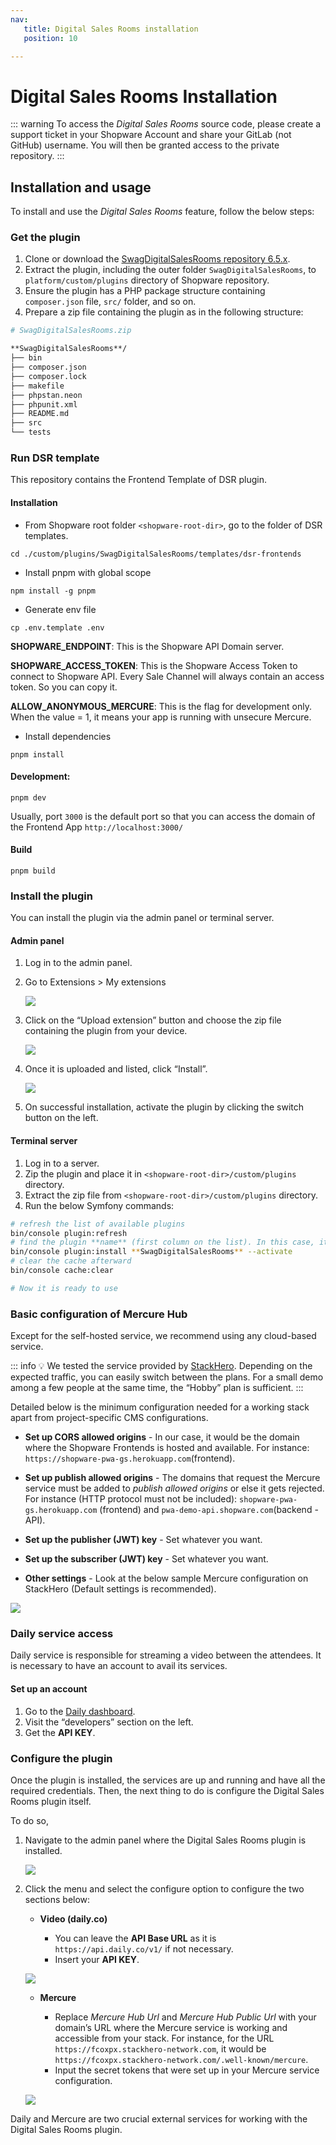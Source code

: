 ```yaml
---
nav:
   title: Digital Sales Rooms installation
   position: 10

---
```


# Digital Sales Rooms Installation

::: warning
To access the *Digital Sales Rooms* source code, please create a support ticket in your Shopware Account and share your GitLab (not GitHub) username. You will then be granted access to the private repository.
:::

## Installation and usage

To install and use the *Digital Sales Rooms* feature, follow the below steps:

### Get the plugin

1. Clone or download the [SwagDigitalSalesRooms repository 6.5.x](https://gitlab.com/shopware/shopware/shopware-6/services/swagdigitalsalesrooms/-/tree/6.5.x).
2. Extract the plugin, including the outer folder `SwagDigitalSalesRooms`, to `platform/custom/plugins` directory of Shopware repository.
3. Ensure the plugin has a PHP package structure containing `composer.json` file, `src/` folder, and so on.
4. Prepare a zip file containing the plugin as in the following structure:

```bash
# SwagDigitalSalesRooms.zip

**SwagDigitalSalesRooms**/
├── bin
├── composer.json
├── composer.lock
├── makefile
├── phpstan.neon
├── phpunit.xml
├── README.md
├── src
└── tests
```

### Run DSR template
This repository contains the Frontend Template of DSR plugin.

#### Installation
- From Shopware root folder `<shopware-root-dir>`, go to the folder of DSR templates.
```
cd ./custom/plugins/SwagDigitalSalesRooms/templates/dsr-frontends
```

- Install pnpm with global scope
```
npm install -g pnpm
```

- Generate env file
```
cp .env.template .env
```
**SHOPWARE_ENDPOINT**: This is the Shopware API Domain server.

**SHOPWARE_ACCESS_TOKEN**: This is the Shopware Access Token to connect to Shopware API. Every Sale Channel will always contain an access token. So you can copy it.

**ALLOW_ANONYMOUS_MERCURE**: This is the flag for development only. When the value = 1, it means your app is running with unsecure Mercure.

- Install dependencies
```
pnpm install
```

#### Development:
```
pnpm dev
```
Usually, port `3000` is the default port so that you can access the domain of the Frontend App `http://localhost:3000/`

#### Build
```
pnpm build
```

### Install the plugin

You can install the plugin via the admin panel or terminal server.

#### Admin panel

1. Log in to the admin panel.
2. Go to Extensions > My extensions

   ![ ](../../assets/products-digitalSalesRooms-extensionsMenu.png)

3. Click on the “Upload extension” button and choose the zip file containing the plugin from your device.

   ![ ](../../assets/products-digitalSalesRooms-uploadExtension.png)

4. Once it is uploaded and listed, click “Install”.

   ![ ](../../assets/products-digitalSalesRooms-installExtension.png)

5. On successful installation, activate the plugin by clicking the switch button on the left.

#### Terminal server

1. Log in to a server.
2. Zip the plugin and place it in `<shopware-root-dir>/custom/plugins` directory.
3. Extract the zip file from `<shopware-root-dir>/custom/plugins` directory.
4. Run the below Symfony commands:

```bash
# refresh the list of available plugins
bin/console plugin:refresh
# find the plugin **name** (first column on the list). In this case, it is "**SwagDigitalSalesRooms"**
bin/console plugin:install **SwagDigitalSalesRooms** --activate
# clear the cache afterward
bin/console cache:clear

# Now it is ready to use
```

### Basic configuration of Mercure Hub

Except for the self-hosted service, we recommend using any cloud-based service.

::: info
💡 We tested the service provided by [StackHero](https://www.stackhero.io/en/services/Mercure-Hub/pricing). Depending on the expected traffic, you can easily switch between the plans. For a small demo among a few people at the same time, the “Hobby” plan is sufficient.
:::

Detailed below is the minimum configuration needed for a working stack apart from project-specific CMS configurations.

* **Set up CORS allowed origins** - In our case, it would be the domain where the Shopware Frontends is hosted and available. For instance: `https://shopware-pwa-gs.herokuapp.com`(frontend).

* **Set up publish allowed origins** - The domains that request the Mercure service must be added to *publish allowed origins* or else it gets rejected. For instance (HTTP protocol must not be included): `shopware-pwa-gs.herokuapp.com` (frontend) and `pwa-demo-api.shopware.com`(backend - API).

* **Set up the publisher (JWT) key** - Set whatever you want.

* **Set up the subscriber (JWT) key** - Set whatever you want.

* **Other settings** - Look at the below sample Mercure configuration on StackHero (Default settings is recommended).

![ ](../../assets/products-digitalSalesRooms-mercureConfiguration.png)

### Daily service access

Daily service is responsible for streaming a video between the attendees. It is necessary to have an account to avail its services.

#### Set up an account

1. Go to the [Daily dashboard](https://dashboard.daily.co/).
2. Visit the “developers” section on the left.
3. Get the **API KEY**.

### Configure the plugin

Once the plugin is installed, the services are up and running and have all the required credentials. Then, the next thing to do is configure the Digital Sales Rooms plugin itself.

To do so,

1. Navigate to the admin panel where the Digital Sales Rooms plugin is installed.

   ![ ](../../assets/products-digitalSalesRooms-configuration.png)

2. Click the menu and select the configure option to configure the two sections below:

   * **Video (daily.co)**

      * You can leave the **API Base URL** as it is `https://api.daily.co/v1/` if not necessary.
      * Insert your **API KEY**.

   ![ ](../../assets/products-digitalSalesRooms-videoConfig.png)

   * **Mercure**

      * Replace *Mercure Hub Url* and *Mercure Hub Public Url* with your domain’s URL where the Mercure service is working and accessible from your stack. For instance, for the URL `https://fcoxpx.stackhero-network.com`, it would be `https://fcoxpx.stackhero-network.com/.well-known/mercure`.
      * Input the secret tokens that were set up in your Mercure service configuration.

   ![ ](../../assets/products-digitalSalesRooms-mercureConfigExample.png)

Daily and Mercure are two crucial external services for working with the Digital Sales Rooms plugin.
